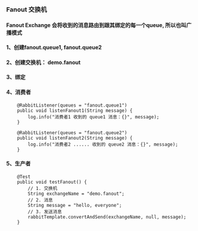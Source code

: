 ### Fanout 交换机
#### Fanout Exchange 会将收到的消息路由到跟其绑定的每一个queue, 所以也叫广播模式
#### 1、创建fanout.queue1, fanout.queue2
#### 2、创建交换机： demo.fanout
#### 3、绑定
#### 4、消费者
```
    @RabbitListener(queues = "fanout.queue1")
    public void listenFanout1(String message) {
        log.info("消费者1 收到的 queue1 消息：{}", message);
    }

    @RabbitListener(queues = "fanout.queue2")
    public void listenFanout2(String message) {
        log.info("消费者2 ...... 收到的 queue2 消息：{}", message);
    }
```

#### 5、生产者
```
    @Test
    public void testFanout() {
        // 1. 交换机
        String exchangeName = "demo.fanout";
        // 2. 消息
        String message = "hello, everyone";
        // 3. 发送消息
        rabbitTemplate.convertAndSend(exchangeName, null, message);
    }
```
